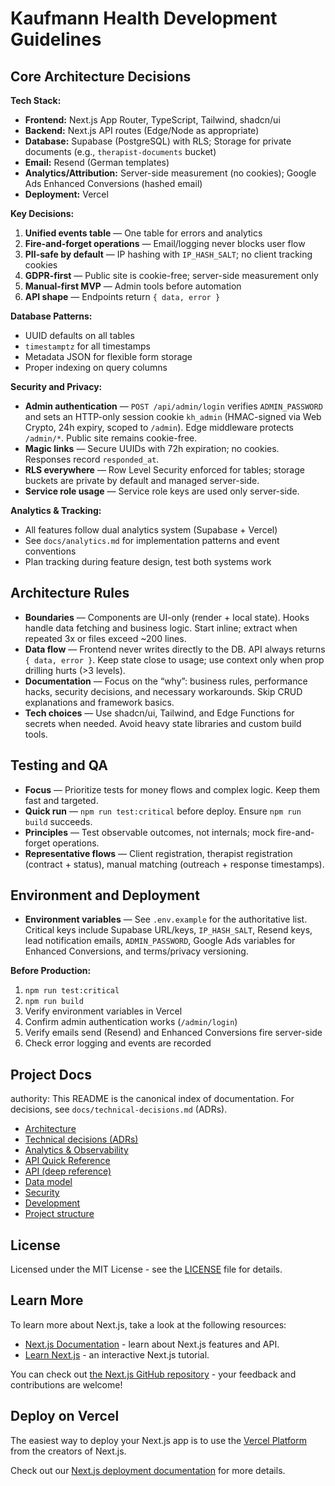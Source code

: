 # Kaufmann Health Development Guidelines

## Core Architecture Decisions

**Tech Stack:**
- **Frontend:** Next.js App Router, TypeScript, Tailwind, shadcn/ui
- **Backend:** Next.js API routes (Edge/Node as appropriate)
- **Database:** Supabase (PostgreSQL) with RLS; Storage for private documents (e.g., `therapist-documents` bucket)
- **Email:** Resend (German templates)
- **Analytics/Attribution:** Server-side measurement (no cookies); Google Ads Enhanced Conversions (hashed email)
- **Deployment:** Vercel

**Key Decisions:**
1. **Unified events table** — One table for errors and analytics
2. **Fire-and-forget operations** — Email/logging never blocks user flow
3. **PII-safe by default** — IP hashing with `IP_HASH_SALT`; no client tracking cookies
4. **GDPR-first** — Public site is cookie-free; server-side measurement only
5. **Manual-first MVP** — Admin tools before automation
6. **API shape** — Endpoints return `{ data, error }`

**Database Patterns:**
- UUID defaults on all tables
- `timestamptz` for all timestamps
- Metadata JSON for flexible form storage
- Proper indexing on query columns

**Security and Privacy:**
- **Admin authentication** — `POST /api/admin/login` verifies `ADMIN_PASSWORD` and sets an HTTP-only session cookie `kh_admin` (HMAC-signed via Web Crypto, 24h expiry, scoped to `/admin`). Edge middleware protects `/admin/*`. Public site remains cookie-free.
- **Magic links** — Secure UUIDs with 72h expiration; no cookies. Responses record `responded_at`.
- **RLS everywhere** — Row Level Security enforced for tables; storage buckets are private by default and managed server-side.
- **Service role usage** — Service role keys are used only server-side.

**Analytics & Tracking:**
- All features follow dual analytics system (Supabase + Vercel)
- See `docs/analytics.md` for implementation patterns and event conventions
- Plan tracking during feature design, test both systems work

## Architecture Rules

- **Boundaries** — Components are UI-only (render + local state). Hooks handle data fetching and business logic. Start inline; extract when repeated 3x or files exceed ~200 lines.
- **Data flow** — Frontend never writes directly to the DB. API always returns `{ data, error }`. Keep state close to usage; use context only when prop drilling hurts (>3 levels).
- **Documentation** — Focus on the “why”: business rules, performance hacks, security decisions, and necessary workarounds. Skip CRUD explanations and framework basics.
- **Tech choices** — Use shadcn/ui, Tailwind, and Edge Functions for secrets when needed. Avoid heavy state libraries and custom build tools.


## Testing and QA

- **Focus** — Prioritize tests for money flows and complex logic. Keep them fast and targeted.
- **Quick run** — `npm run test:critical` before deploy. Ensure `npm run build` succeeds.
- **Principles** — Test observable outcomes, not internals; mock fire-and-forget operations.
- **Representative flows** — Client registration, therapist registration (contract + status), manual matching (outreach + response timestamps).

## Environment and Deployment

- **Environment variables** — See `.env.example` for the authoritative list. Critical keys include Supabase URL/keys, `IP_HASH_SALT`, Resend keys, lead notification emails, `ADMIN_PASSWORD`, Google Ads variables for Enhanced Conversions, and terms/privacy versioning.

**Before Production:**
1. `npm run test:critical`
2. `npm run build`
3. Verify environment variables in Vercel
4. Confirm admin authentication works (`/admin/login`)
5. Verify emails send (Resend) and Enhanced Conversions fire server-side
6. Check error logging and events are recorded

## Project Docs

authority: This README is the canonical index of documentation. For decisions, see `docs/technical-decisions.md` (ADRs).

- [Architecture](./docs/architecture.md)
- [Technical decisions (ADRs)](./docs/technical-decisions.md)
- [Analytics & Observability](./docs/analytics.md)
- [API Quick Reference](./docs/api-quick-reference.md)
- [API (deep reference)](./docs/api.md)
- [Data model](./docs/data-model.md)
- [Security](./docs/security.md)
- [Development](./docs/development.md)
- [Project structure](./docs/project-structure.md)

## License
Licensed under the MIT License - see the [LICENSE](LICENSE) file for details.

## Learn More

To learn more about Next.js, take a look at the following resources:

- [Next.js Documentation](https://nextjs.org/docs) - learn about Next.js features and API.
- [Learn Next.js](https://nextjs.org/learn) - an interactive Next.js tutorial.

You can check out [the Next.js GitHub repository](https://github.com/vercel/next.js) - your feedback and contributions are welcome!

## Deploy on Vercel

The easiest way to deploy your Next.js app is to use the [Vercel Platform](https://vercel.com/new?utm_medium=default-template&filter=next.js&utm_source=create-next-app&utm_campaign=create-next-app-readme) from the creators of Next.js.

Check out our [Next.js deployment documentation](https://nextjs.org/docs/app/building-your-application/deploying) for more details.
